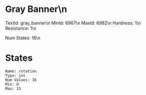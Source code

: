 # Gray Banner\n
TextId: gray_banner\n
MinId: 6967\n
MaxId: 6982\n
Hardness: 1\n
Resistance: 1\n

Num States: 16\n
# States
```
Name: rotation
Type: int
Num Values: 16
Min: 0
Max: 15
```